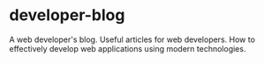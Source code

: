 # developer-blog
A web developer's blog. Useful articles for web developers. How to effectively develop web applications using modern technologies.
